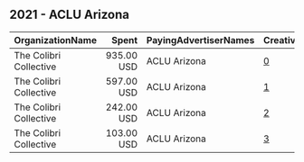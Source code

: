 ## 2021 - ACLU Arizona 
|OrganizationName|Spent|PayingAdvertiserNames|CreativeUrls|Impressions|Genders|AgeBrackets|CountryCodes|BillingAddresses|CandidateBallotInformation|
|:---|---:|:---|:---|---:|:---|:---|:---|:---|:---|
|The Colibri Collective|935.00 USD|ACLU Arizona|[0](https://www.snap.com/political-ads/asset/fb4689226cce61c18f6a92f98b2dac3620934715c36711c07734c84461ff5e9a?mediaType=png)|163,223||18+|united states|"1425 N 1st St #100,Phoenix,85004,US"||
|The Colibri Collective|597.00 USD|ACLU Arizona|[1](https://www.snap.com/political-ads/asset/daaaa3ba6dc8a0baf2628a3334e9c76a3f00dab7cfff030bfd0b68e13146e08b?mediaType=png)|110,559||18+|united states|"1425 N 1st St #100,Phoenix,85004,US"||
|The Colibri Collective|242.00 USD|ACLU Arizona|[2](https://www.snap.com/political-ads/asset/daaaa3ba6dc8a0baf2628a3334e9c76a3f00dab7cfff030bfd0b68e13146e08b?mediaType=png)|42,594||18+|united states|"1425 N 1st St #100,Phoenix,85004,US"||
|The Colibri Collective|103.00 USD|ACLU Arizona|[3](https://www.snap.com/political-ads/asset/673f1909cf3cddcfa2d9f8123c62fd5f0fc2862c15e794e9a92122844c503400?mediaType=jpg)|17,735||18+|united states|"1425 N 1st St #100,Phoenix,85004,US"||
